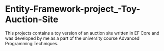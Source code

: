 # Entity-Framework-project_-Toy-Auction-Site

This projects contains a toy version of an auction site written in EF Core and was developed by me as a part of the university course Advanced Programming Techniques.
